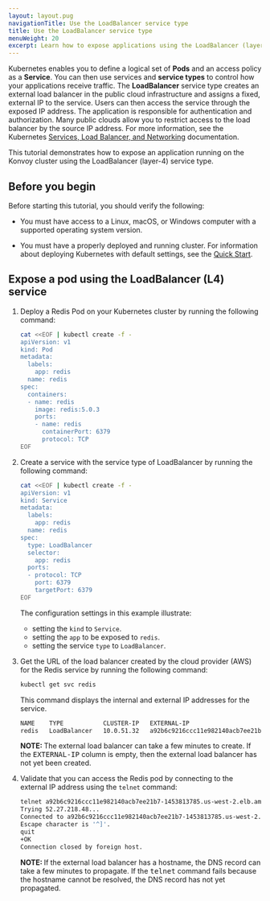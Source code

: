 ```yaml
---
layout: layout.pug
navigationTitle: Use the LoadBalancer service type
title: Use the LoadBalancer service type
menuWeight: 20
excerpt: Learn how to expose applications using the LoadBalancer (layer-4) service type
---
```


<!-- markdownlint-disable MD004 MD007 MD025 MD030 -->

Kubernetes enables you to define a logical set of **Pods** and an access policy as a **Service**.
You can then use services and **service types** to control how your applications receive traffic.
The **LoadBalancer** service type creates an external load balancer in the public cloud infrastructure and assigns a fixed, external IP to the service.
Users can then access the service through the exposed IP address. The application is responsible for authentication and authorization. Many public clouds allow you to restrict access to the load balancer by the source IP address. For more information, see the Kubernetes [Services, Load Balancer, and Networking][k8s-docs-loadbalancer] documentation.

This tutorial demonstrates how to expose an application running on the Konvoy cluster using the LoadBalancer (layer-4) service type.

## Before you begin

Before starting this tutorial, you should verify the following:

- You must have access to a Linux, macOS, or Windows computer with a supported operating system version.

- You must have a properly deployed and running cluster. For information about deploying Kubernetes with default settings, see the [Quick Start][quickstart].

## Expose a pod using the LoadBalancer (L4) service

1. Deploy a Redis Pod on your Kubernetes cluster by running the following command:

    ```bash
    cat <<EOF | kubectl create -f -
    apiVersion: v1
    kind: Pod
    metadata:
      labels:
        app: redis
      name: redis
    spec:
      containers:
      - name: redis
        image: redis:5.0.3
        ports:
        - name: redis
          containerPort: 6379
          protocol: TCP
    EOF
    ```

1. Create a service with the service type of LoadBalancer by running the following command:

    ```bash
    cat <<EOF | kubectl create -f -
    apiVersion: v1
    kind: Service
    metadata:
      labels:
        app: redis
      name: redis
    spec:
      type: LoadBalancer
      selector:
        app: redis
      ports:
      - protocol: TCP
        port: 6379
        targetPort: 6379
    EOF
    ```

    The configuration settings in this example illustrate:
    - setting the `kind` to `Service`.
    - setting the `app` to be exposed to `redis`.
    - setting the service `type` to `LoadBalancer`.

1. Get the URL of the load balancer created by the cloud provider (AWS) for the Redis service by running the following command:

    ```bash
    kubectl get svc redis
    ```

    This command displays the internal and external IP addresses for the service.

    ```bash
    NAME    TYPE           CLUSTER-IP   EXTERNAL-IP                                                               PORT(S)          AGE
    redis   LoadBalancer   10.0.51.32   a92b6c9216ccc11e982140acb7ee21b7-1453813785.us-west-2.elb.amazonaws.com   6379:31423/TCP   43s
    ```

    <p class="message--note"><strong>NOTE: </strong>The external load balancer can take a few minutes to create. If the <tt>EXTERNAL-IP</tt> column is empty, then the external load balancer has not yet been created.</p>

1. Validate that you can access the Redis pod by connecting to the external IP address using the `telnet` command:

    ```bash
    telnet a92b6c9216ccc11e982140acb7ee21b7-1453813785.us-west-2.elb.amazonaws.com 6379
    Trying 52.27.218.48...
    Connected to a92b6c9216ccc11e982140acb7ee21b7-1453813785.us-west-2.elb.amazonaws.com.
    Escape character is '^]'.
    quit
    +OK
    Connection closed by foreign host.
    ```

    <p class="message--note"><strong>NOTE: </strong>If the external load balancer has a hostname, the DNS record can take a few minutes to propagate. If the <tt>telnet</tt> command fails because the hostname cannot be resolved, the DNS record has not yet propagated.</p>

[quickstart]:../../quick-start/
[k8s-docs-loadbalancer]: https://kubernetes.io/docs/concepts/services-networking/service/#loadbalancer
